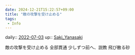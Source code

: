 ```yaml
---
date: 2024-12-21T15:22:57+09:00
title: "敵の攻撃を受け止める"
tags:
 - Info
---
```


daily:: [2022-07-03](Daily_Note/2022-07-03.md)
up:: [Saki_Yanasaki](../Bar/Novel/Nacaria/Saki_Yanasaki.md)

敵の攻撃を受け止める
全部貫通
少しずつ前へ、説教
飛び散る砂